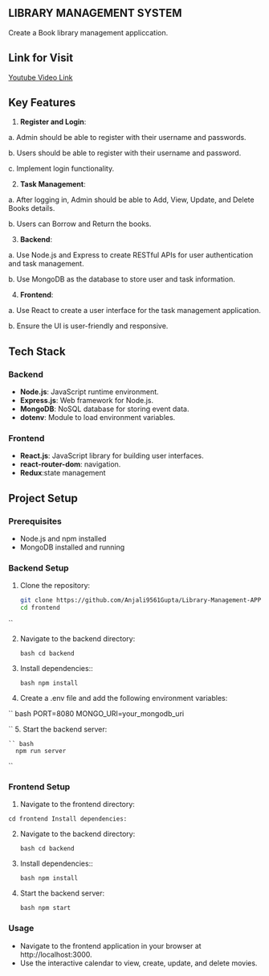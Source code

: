 ## LIBRARY MANAGEMENT SYSTEM  

Create a Book library management appliccation.


## Link for Visit


[Youtube Video Link]()

## Key Features

1. **Register and Login**:
 
  a. Admin should be able to register with their username and passwords.
  
  b. Users should be able to register with their username and password.
  
  c. Implement login functionality.

2. **Task Management**:
   
  a. After logging in, Admin should be able to Add, View, Update, and Delete Books details.
  
  b. Users can Borrow and Return the books.

3. **Backend**:

  a. Use Node.js and Express to create RESTful APIs for user authentication and task management.

  b. Use MongoDB as the database to store user and task information.

4. **Frontend**:

  a. Use React to create a user interface for the task management application.

  b. Ensure the UI is user-friendly and responsive.




## Tech Stack

### Backend

- **Node.js**: JavaScript runtime environment.
- **Express.js**: Web framework for Node.js.
- **MongoDB**: NoSQL database for storing event data.
- **dotenv**: Module to load environment variables.

### Frontend

- **React.js**: JavaScript library for building user interfaces.
- **react-router-dom**: navigation.
- **Redux**:state management

## Project Setup

### Prerequisites

- Node.js and npm installed
- MongoDB installed and running

### Backend Setup

1. Clone the repository:

   ``` bash
   git clone https://github.com/Anjali9561Gupta/Library-Management-APP.git
   cd frontend
  ``
  
2. Navigate to the backend directory:
   
   `` bash
      cd backend
   ``

3. Install dependencies::
   
   `` bash
      npm install
   ``
   
4. Create a .env file and add the following environment variables:
   
  `` bash
      PORT=8080
      MONGO_URI=your_mongodb_uri
      
   ``
5. Start the backend server:

    `` bash
      npm run server
   ``
   
### Frontend Setup

1. Navigate to the frontend directory:
   
  ``
  cd frontend
  Install dependencies:
  ``

2. Navigate to the backend directory:
   
   `` bash
      cd backend
   ``
   
3. Install dependencies::
   
   `` bash
      npm install
   ``

4. Start the backend server:
   
    `` bash
      npm start
   ``



### Usage
- Navigate to the frontend application in your browser at http://localhost:3000.
- Use the interactive calendar to view, create, update, and delete movies.


